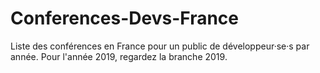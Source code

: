 # Conferences-Devs-France

Liste des conférences en France pour un public de développeur·se·s par année.
Pour l'année 2019, regardez la branche 2019.
